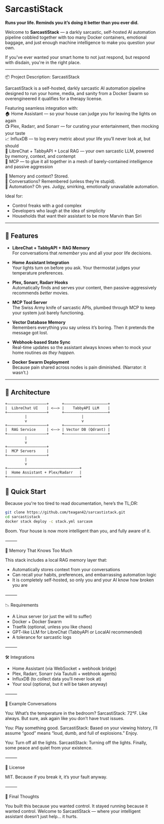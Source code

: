 # SarcastiStack  
**Runs your life. Reminds you it’s doing it better than you ever did.**

Welcome to **SarcastiStack** — a darkly sarcastic, self-hosted AI automation pipeline cobbled together with too many Docker containers, emotional baggage, and just enough machine intelligence to make you question your own.

If you've ever wanted your smart home to not just respond, but respond with disdain, you're in the right place.

---

📦 Project Description: SarcastiStack

SarcastiStack is a self-hosted, darkly sarcastic AI automation pipeline designed to run your home, media, and sanity from a Docker Swarm so overengineered it qualifies for a therapy license.

Featuring seamless integration with:  
🏠 Home Assistant — so your house can judge you for leaving the lights on again  
📺 Plex, Radarr, and Sonarr — for curating your entertainment, then mocking your taste  
📈 InfluxDB — to log every metric about your life you’ll never look at, but should  
🧠 LibreChat + TabbyAPI + Local RAG — your own sarcastic LLM, powered by memory, context, and contempt  
🔌 MCP — to glue it all together in a mesh of barely-contained intelligence and passive aggression  

🔄 Memory and context? Stored.  
🧵 Conversations? Remembered (unless they’re stupid).  
🤖 Automation? Oh yes. Judgy, smirking, emotionally unavailable automation.  

Ideal for:
* Control freaks with a god complex
* Developers who laugh at the idea of simplicity
* Households that want their assistant to be more Marvin than Siri

---

## 🤖 Features

- **LibreChat + TabbyAPI + RAG Memory**  
  For conversations that *remember* you and all your poor life decisions.

- **Home Assistant Integration**  
  Your lights turn on before you ask. Your thermostat judges your temperature preferences.

- **Plex, Sonarr, Radarr Hooks**  
  Automatically finds and serves your content, then passive-aggressively recommends *better* movies.

- **MCP Tool Server**  
  The Swiss Army knife of sarcastic APIs, plumbed through MCP to keep your system just barely functioning.

- **Vector Database Memory**  
  Remembers everything you say unless it’s boring. Then it pretends the message got lost.

- **Webhook-based State Sync**  
  Real-time updates so the assistant always knows when to mock your home routines *as they happen*.

- **Docker Swarm Deployment**  
  Because pain shared across nodes is pain diminished. (Narrator: it wasn’t.)

---

## 🧱 Architecture

```
+––––––––––––––––––+      +——————––––––––––––––+
|  LibreChat UI    | <—–> |    TabbyAPI LLM    |
+––––––––––––––––––+      +——————––––––––––––––+
         |                         |
         v                         v
+––––––––––––––––––+      +——————––––––––––––––+
|  RAG Service     | <——> | Vector DB (Qdrant) |
+––––––––––––––––––+      +——————––––––––––––––+
         |
         v
+––––––––––––––––––+
|  MCP Servers     |
+––––––––––––––––––+
         |
         v
+—————————————————————————————————+
|  Home Assistant + Plex/Radarr   |
+—————————————————————————————————+
```

## 🚀 Quick Start

Because you're too tired to read documentation, here’s the TL;DR:

```bash
git clone https://github.com/teagan42/sarcastistack.git
cd sarcastistack
docker stack deploy -c stack.yml sarcasm
```
Boom. Your house is now more intelligent than you, and fully aware of it.

⸻

🧠 Memory That Knows Too Much

This stack includes a local RAG memory layer that:
* Automatically stores context from your conversations
* Can recall your habits, preferences, and embarrassing automation logic
* It is completely self-hosted, so only you and your AI know how broken you are
 
⸻

📉 Requirements
* A Linux server (or just the will to suffer)
* Docker + Docker Swarm
* Traefik (optional, unless you like chaos)
* GPT-like LLM for LibreChat (TabbyAPI or LocalAI recommended)
* A tolerance for sarcastic logs

⸻

🛠️ Integrations
* Home Assistant (via WebSocket + webhook bridge)
* Plex, Radarr, Sonarr (via Tautulli + webhook agents)
* InfluxDB (to collect data you’ll never look at)
* Your soul (optional, but it will be taken anyway)


⸻

💬 Example Conversations

You: What’s the temperature in the bedroom?
SarcastiStack: 72°F. Like always. But sure, ask again like you don’t have trust issues.

You: Play something good.
SarcastiStack: Based on your viewing history, I’ll assume “good” means “loud, dumb, and full of explosions.” Enjoy.

You: Turn off all the lights.
SarcastiStack: Turning off the lights. Finally, some peace and quiet from your existence.

⸻

🧾 License

MIT. Because if you break it, it’s your fault anyway.

⸻

🗿 Final Thoughts

You built this because you wanted control.
It stayed running because it wanted control.
Welcome to SarcastiStack — where your intelligent assistant doesn’t just help… it hurts.
